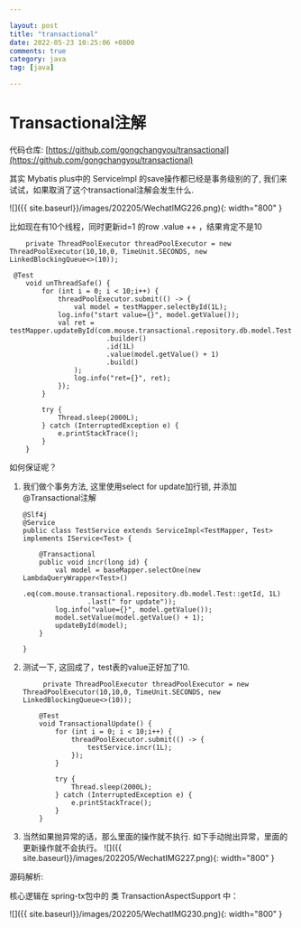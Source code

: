 ```yaml
---

layout: post
title: "transactional"
date: 2022-05-23 10:25:06 +0800
comments: true
category: java
tag: [java]

---
```


# Transactional注解

代码仓库: [https://github.com/gongchangyou/transactional](https://github.com/gongchangyou/transactional)





其实 Mybatis plus中的 ServiceImpl 的save操作都已经是事务级别的了, 我们来试试，如果取消了这个transactional注解会发生什么.

   ![]({{ site.baseurl}}/images/202205/WechatIMG226.png){: width="800" }



比如现在有10个线程，同时更新id=1 的row .value ++ ，结果肯定不是10

```
    private ThreadPoolExecutor threadPoolExecutor = new ThreadPoolExecutor(10,10,0, TimeUnit.SECONDS, new LinkedBlockingQueue<>(10));

 @Test
    void unThreadSafe() {
        for (int i = 0; i < 10;i++) {
            threadPoolExecutor.submit(() -> {
                val model = testMapper.selectById(1L);
            log.info("start value={}", model.getValue());
            val ret = testMapper.updateById(com.mouse.transactional.repository.db.model.Test
                        .builder()
                        .id(1L)
                        .value(model.getValue() + 1)
                        .build()
                );
                log.info("ret={}", ret);
            });
        }

        try {
            Thread.sleep(2000L);
        } catch (InterruptedException e) {
            e.printStackTrace();
        }
    }
```



如何保证呢？ 

1. 我们做个事务方法, 这里使用select for update加行锁, 并添加 @Transactional注解

    ```
    @Slf4j
    @Service
    public class TestService extends ServiceImpl<TestMapper, Test> implements IService<Test> {

        @Transactional
        public void incr(long id) {
            val model = baseMapper.selectOne(new LambdaQueryWrapper<Test>()
                    .eq(com.mouse.transactional.repository.db.model.Test::getId, 1L)
                    .last(" for update"));
            log.info("value={}", model.getValue());
            model.setValue(model.getValue() + 1);
            updateById(model);
        }

    }
    ```

2. 测试一下, 这回成了，test表的value正好加了10.

    ```
         private ThreadPoolExecutor threadPoolExecutor = new ThreadPoolExecutor(10,10,0, TimeUnit.SECONDS, new LinkedBlockingQueue<>(10));

        @Test
        void TransactionalUpdate() {
            for (int i = 0; i < 10;i++) {
                threadPoolExecutor.submit(() -> {
                    testService.incr(1L);
                });
            }

            try {
                Thread.sleep(2000L);
            } catch (InterruptedException e) {
                e.printStackTrace();
            }
        }
    ```

3. 当然如果抛异常的话，那么里面的操作就不执行. 如下手动抛出异常，里面的更新操作就不会执行。
![]({{ site.baseurl}}/images/202205/WechatIMG227.png){: width="800" }



源码解析:

核心逻辑在 spring-tx包中的 类 TransactionAspectSupport 中：

   ![]({{ site.baseurl}}/images/202205/WechatIMG230.png){: width="800" }